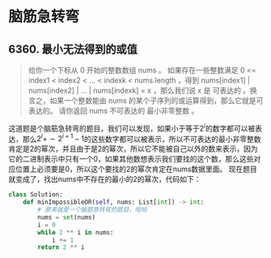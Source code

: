 # 脑筋急转弯


## 6360. 最小无法得到的或值
>给你一个下标从 0 开始的整数数组 nums 。
>如果存在一些整数满足 0 <= index1 < index2 < ... < indexk < nums.length ，得到 nums[index1] | nums[index2] | ... | nums[indexk] = x ，那么我们说 x 是 可表达的 。换言之，如果一个整数能由 nums 的某个子序列的或运算得到，那么它就是可表达的。
>请你返回 nums 不可表达的 最小非零整数 。

这道题是个脑筋急转弯的题目，我们可以发现，如果小于等于$2^{i}$的数字都可以被表达，那么$2^{i} +\sim 2^{i + 1} -1$的这些数字都可以被表示，所以不可表达的最小非零整数肯定是2的幂次，并且由于是2的幂次，所以它不能被自己以外的数来表示，因为它的二进制表示中只有一个0，如果其他数想表示我们要找的这个数，那么这些对应位置上必须要是0，所以这个要找的2的幂次肯定在nums数据里面。
现在题目就变成了，找出nums中不存在的最小的2的幂次，代码如下：

```python
class Solution:
    def minImpossibleOR(self, nums: List[int]) -> int:
        # 原来就是一个脑筋急转弯的题目，哈哈
        nums = set(nums)
        i = 0
        while 2 ** i in nums:
            i += 1
        return 2 ** i
```


